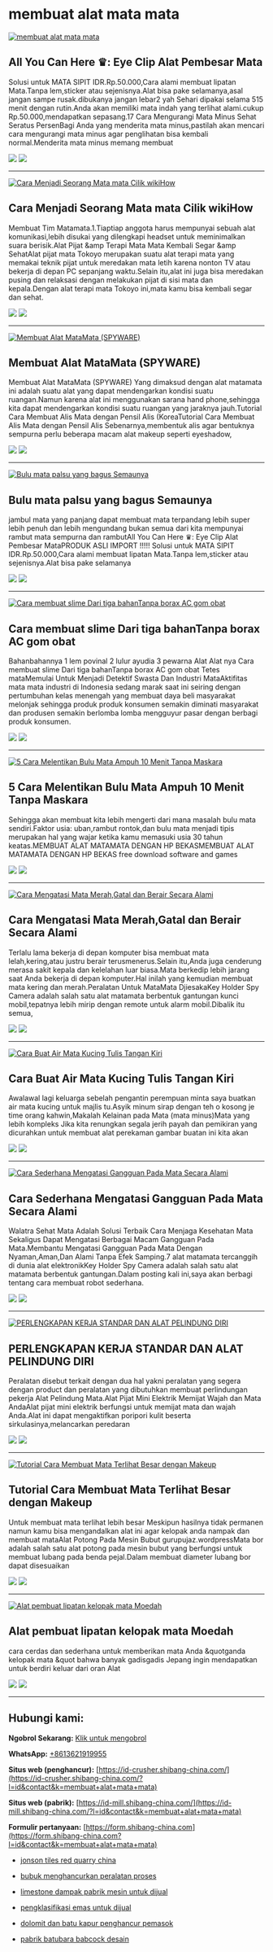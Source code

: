 # membuat alat mata mata

<a href="https://swt.shibang-china.com/?l=id&img&k=membuat+alat+mata+mata" target="_blank">![membuat alat mata mata](http://static.shibang-china.com/all-800x300/1144.jpg)</a>

## All You Can Here ♛: Eye Clip Alat Pembesar Mata
Solusi untuk MATA SIPIT IDR.Rp.50.000,Cara alami membuat lipatan Mata.Tanpa lem,sticker atau sejenisnya.Alat bisa pake selamanya,asal jangan sampe rusak.dibukanya jangan lebar2 yah Sehari dipakai selama 515 menit dengan rutin.Anda akan memiliki mata indah yang terlihat alami.cukup Rp.50.000,mendapatkan sepasang.17 Cara Mengurangi Mata Minus Sehat Seratus PersenBagi Anda yang menderita mata minus,pastilah akan mencari cara mengurangi mata minus agar penglihatan bisa kembali normal.Menderita mata minus memang membuat


<a href="https://whatsapp.shibangsoft.com/WhatsApp.php" target="_blank" title="WhatsApp">![](http://static.shibang-china.com/icon/whatsapp.png)</a> <a href="https://swt.shibang-china.com/?l=id&icon&k=membuat+alat+mata+mata" target="_blank">![](http://static.shibang-china.com/icon/chat-id.png)</a>

---

<a href="https://swt.shibang-china.com/?l=id&img&k=membuat+alat+mata+mata" target="_blank">![Cara Menjadi Seorang Mata mata Cilik wikiHow](http://static.shibang-china.com/all-800x300/1406.jpg)</a>

## Cara Menjadi Seorang Mata mata Cilik wikiHow
Membuat Tim Matamata.1.Tiaptiap anggota harus mempunyai sebuah alat komunikasi,lebih disukai yang dilengkapi headset untuk meminimalkan suara berisik.Alat Pijat &amp Terapi Mata Mata Kembali Segar &amp SehatAlat pijat mata Tokoyo merupakan suatu alat terapi mata yang memakai teknik pijat untuk meredakan mata letih karena nonton TV atau bekerja di depan PC sepanjang waktu.Selain itu,alat ini juga bisa meredakan pusing dan relaksasi dengan melakukan pijat di sisi mata dan kepala.Dengan alat terapi mata Tokoyo ini,mata kamu bisa kembali segar dan sehat.


<a href="https://whatsapp.shibangsoft.com/WhatsApp.php" target="_blank" title="WhatsApp">![](http://static.shibang-china.com/icon/whatsapp.png)</a> <a href="https://swt.shibang-china.com/?l=id&icon&k=membuat+alat+mata+mata" target="_blank">![](http://static.shibang-china.com/icon/chat-id.png)</a>

---

<a href="https://swt.shibang-china.com/?l=id&img&k=membuat+alat+mata+mata" target="_blank">![Membuat Alat MataMata (SPYWARE)](http://static.shibang-china.com/all-800x300/1292.jpg)</a>

## Membuat Alat MataMata (SPYWARE)
Membuat Alat MataMata (SPYWARE) Yang dimaksud dengan alat matamata ini adalah suatu alat yang dapat mendengarkan kondisi suatu ruangan.Namun karena alat ini menggunakan sarana hand phone,sehingga kita dapat mendengarkan kondisi suatu ruangan yang jaraknya jauh.Tutorial Cara Membuat Alis Mata dengan Pensil Alis (KoreaTutorial Cara Membuat Alis Mata dengan Pensil Alis Sebenarnya,membentuk alis agar bentuknya sempurna perlu beberapa macam alat makeup seperti eyeshadow,


<a href="https://whatsapp.shibangsoft.com/WhatsApp.php" target="_blank" title="WhatsApp">![](http://static.shibang-china.com/icon/whatsapp.png)</a> <a href="https://swt.shibang-china.com/?l=id&icon&k=membuat+alat+mata+mata" target="_blank">![](http://static.shibang-china.com/icon/chat-id.png)</a>

---

<a href="https://swt.shibang-china.com/?l=id&img&k=membuat+alat+mata+mata" target="_blank">![Bulu mata palsu yang bagus Semaunya](http://static.shibang-china.com/all-800x300/302.jpg)</a>

## Bulu mata palsu yang bagus Semaunya
jambul mata yang panjang dapat membuat mata terpandang lebih super lebih penuh dan lebih mengundang bukan semua dari kita mempunyai rambut mata sempurna dan rambutAll You Can Here ♛: Eye Clip Alat Pembesar MataPRODUK ASLI IMPORT !!!!! Solusi untuk MATA SIPIT IDR.Rp.50.000,Cara alami membuat lipatan Mata.Tanpa lem,sticker atau sejenisnya.Alat bisa pake selamanya


<a href="https://whatsapp.shibangsoft.com/WhatsApp.php" target="_blank" title="WhatsApp">![](http://static.shibang-china.com/icon/whatsapp.png)</a> <a href="https://swt.shibang-china.com/?l=id&icon&k=membuat+alat+mata+mata" target="_blank">![](http://static.shibang-china.com/icon/chat-id.png)</a>

---

<a href="https://swt.shibang-china.com/?l=id&img&k=membuat+alat+mata+mata" target="_blank">![Cara membuat slime Dari tiga bahanTanpa borax AC gom obat](http://static.shibang-china.com/all-800x300/297.jpg)</a>

## Cara membuat slime Dari tiga bahanTanpa borax AC gom obat
Bahanbahannya 1 lem povinal 2 lulur ayudia 3 pewarna Alat Alat nya Cara membuat slime Dari tiga bahanTanpa borax AC gom obat Tetes mataMemulai Untuk Menjadi Detektif Swasta Dan Industri MataAktifitas mata mata industri di Indonesia sedang marak saat ini seiring dengan pertumbuhan kelas menengah yang membuat daya beli masyarakat melonjak sehingga produk produk konsumen semakin diminati masyarakat dan produsen semakin berlomba lomba mengguyur pasar dengan berbagi produk konsumen.


<a href="https://whatsapp.shibangsoft.com/WhatsApp.php" target="_blank" title="WhatsApp">![](http://static.shibang-china.com/icon/whatsapp.png)</a> <a href="https://swt.shibang-china.com/?l=id&icon&k=membuat+alat+mata+mata" target="_blank">![](http://static.shibang-china.com/icon/chat-id.png)</a>

---

<a href="https://swt.shibang-china.com/?l=id&img&k=membuat+alat+mata+mata" target="_blank">![5 Cara Melentikan Bulu Mata Ampuh 10 Menit Tanpa Maskara](http://static.shibang-china.com/all-800x300/1400.jpg)</a>

## 5 Cara Melentikan Bulu Mata Ampuh 10 Menit Tanpa Maskara
Sehingga akan membuat kita lebih mengerti dari mana masalah bulu mata sendiri.Faktor usia: uban,rambut rontok,dan bulu mata menjadi tipis merupakan hal yang wajar ketika kamu memasuki usia 30 tahun keatas.MEMBUAT ALAT MATAMATA DENGAN HP BEKASMEMBUAT ALAT MATAMATA DENGAN HP BEKAS free download software and games


<a href="https://whatsapp.shibangsoft.com/WhatsApp.php" target="_blank" title="WhatsApp">![](http://static.shibang-china.com/icon/whatsapp.png)</a> <a href="https://swt.shibang-china.com/?l=id&icon&k=membuat+alat+mata+mata" target="_blank">![](http://static.shibang-china.com/icon/chat-id.png)</a>

---

<a href="https://swt.shibang-china.com/?l=id&img&k=membuat+alat+mata+mata" target="_blank">![Cara Mengatasi Mata Merah,Gatal dan Berair Secara Alami](http://static.shibang-china.com/all-800x300/86.jpg)</a>

## Cara Mengatasi Mata Merah,Gatal dan Berair Secara Alami
Terlalu lama bekerja di depan komputer bisa membuat mata lelah,kering,atau justru berair terusmenerus.Selain itu,Anda juga cenderung merasa sakit kepala dan kelelahan luar biasa.Mata berkedip lebih jarang saat Anda bekerja di depan komputer.Hal inilah yang kemudian membuat mata kering dan merah.Peralatan Untuk MataMata DjiesakaKey Holder Spy Camera adalah salah satu alat matamata berbentuk gantungan kunci mobil,tepatnya lebih mirip dengan remote untuk alarm mobil.Dibalik itu semua,


<a href="https://whatsapp.shibangsoft.com/WhatsApp.php" target="_blank" title="WhatsApp">![](http://static.shibang-china.com/icon/whatsapp.png)</a> <a href="https://swt.shibang-china.com/?l=id&icon&k=membuat+alat+mata+mata" target="_blank">![](http://static.shibang-china.com/icon/chat-id.png)</a>

---

<a href="https://swt.shibang-china.com/?l=id&img&k=membuat+alat+mata+mata" target="_blank">![Cara Buat Air Mata Kucing Tulis Tangan Kiri](http://static.shibang-china.com/all-800x300/1343.jpg)</a>

## Cara Buat Air Mata Kucing Tulis Tangan Kiri
Awalawal lagi keluarga sebelah pengantin perempuan minta saya buatkan air mata kucing untuk majlis tu.Asyik minum sirap dengan teh o kosong je time orang kahwin,Makalah Kelainan pada Mata (mata minus)Mata yang lebih kompleks Jika kita renungkan segala jerih payah dan pemikiran yang dicurahkan untuk membuat alat perekaman gambar buatan ini kita akan


<a href="https://whatsapp.shibangsoft.com/WhatsApp.php" target="_blank" title="WhatsApp">![](http://static.shibang-china.com/icon/whatsapp.png)</a> <a href="https://swt.shibang-china.com/?l=id&icon&k=membuat+alat+mata+mata" target="_blank">![](http://static.shibang-china.com/icon/chat-id.png)</a>

---

<a href="https://swt.shibang-china.com/?l=id&img&k=membuat+alat+mata+mata" target="_blank">![Cara Sederhana Mengatasi Gangguan Pada Mata Secara Alami](http://static.shibang-china.com/all-800x300/623.jpg)</a>

## Cara Sederhana Mengatasi Gangguan Pada Mata Secara Alami
Walatra Sehat Mata Adalah Solusi Terbaik Cara Menjaga Kesehatan Mata Sekaligus Dapat Mengatasi Berbagai Macam Gangguan Pada Mata.Membantu Mengatasi Gangguan Pada Mata Dengan Nyaman,Aman,Dan Alami Tanpa Efek Samping.7 alat matamata tercanggih di dunia alat elektronikKey Holder Spy Camera adalah salah satu alat matamata berbentuk gantungan.Dalam posting kali ini,saya akan berbagi tentang cara membuat robot sederhana.


<a href="https://whatsapp.shibangsoft.com/WhatsApp.php" target="_blank" title="WhatsApp">![](http://static.shibang-china.com/icon/whatsapp.png)</a> <a href="https://swt.shibang-china.com/?l=id&icon&k=membuat+alat+mata+mata" target="_blank">![](http://static.shibang-china.com/icon/chat-id.png)</a>

---

<a href="https://swt.shibang-china.com/?l=id&img&k=membuat+alat+mata+mata" target="_blank">![PERLENGKAPAN KERJA STANDAR DAN ALAT PELINDUNG DIRI](http://static.shibang-china.com/all-800x300/776.jpg)</a>

## PERLENGKAPAN KERJA STANDAR DAN ALAT PELINDUNG DIRI
Peralatan disebut terkait dengan dua hal yakni peralatan yang segera dengan product dan peralatan yang dibutuhkan membuat perlindungan pekerja Alat Pelindung Mata.Alat Pijat Mini Elektrik Memijat Wajah dan Mata AndaAlat pijat mini elektrik berfungsi untuk memijat mata dan wajah Anda.Alat ini dapat mengaktifkan poripori kulit beserta sirkulasinya,melancarkan peredaran


<a href="https://whatsapp.shibangsoft.com/WhatsApp.php" target="_blank" title="WhatsApp">![](http://static.shibang-china.com/icon/whatsapp.png)</a> <a href="https://swt.shibang-china.com/?l=id&icon&k=membuat+alat+mata+mata" target="_blank">![](http://static.shibang-china.com/icon/chat-id.png)</a>

---

<a href="https://swt.shibang-china.com/?l=id&img&k=membuat+alat+mata+mata" target="_blank">![Tutorial Cara Membuat Mata Terlihat Besar dengan Makeup](http://static.shibang-china.com/all-800x300/1518.jpg)</a>

## Tutorial Cara Membuat Mata Terlihat Besar dengan Makeup
Untuk membuat mata terlihat lebih besar Meskipun hasilnya tidak permanen namun kamu bisa mengandalkan alat ini agar kelopak anda nampak dan membuat mataAlat Potong Pada Mesin Bubut gurupujaz.wordpressMata bor adalah salah satu alat potong pada mesin bubut yang berfungsi untuk membuat lubang pada benda pejal.Dalam membuat diameter lubang bor dapat disesuaikan


<a href="https://whatsapp.shibangsoft.com/WhatsApp.php" target="_blank" title="WhatsApp">![](http://static.shibang-china.com/icon/whatsapp.png)</a> <a href="https://swt.shibang-china.com/?l=id&icon&k=membuat+alat+mata+mata" target="_blank">![](http://static.shibang-china.com/icon/chat-id.png)</a>

---

<a href="https://swt.shibang-china.com/?l=id&img&k=membuat+alat+mata+mata" target="_blank">![Alat pembuat lipatan kelopak mata Moedah](http://static.shibang-china.com/all-800x300/1116.jpg)</a>

## Alat pembuat lipatan kelopak mata Moedah
cara cerdas dan sederhana untuk memberikan mata Anda &quotganda kelopak mata &quot bahwa banyak gadisgadis Jepang ingin mendapatkan untuk berdiri keluar dari oran Alat

<a href="https://whatsapp.shibangsoft.com/WhatsApp.php" target="_blank" title="WhatsApp">![](http://static.shibang-china.com/icon/whatsapp.png)</a> <a href="https://swt.shibang-china.com/?l=id&icon&k=membuat+alat+mata+mata" target="_blank">![](http://static.shibang-china.com/icon/chat-id.png)</a>

---
## Hubungi kami:

**Ngobrol Sekarang:** [Klik untuk mengobrol](https://swt.shibang-china.com?l=id&contact&k=membuat+alat+mata+mata)

**WhatsApp:**  [+8613621919955](https://whatsapp.shibangsoft.com/WhatsApp.php)

**Situs web (penghancur):** [https://id-crusher.shibang-china.com/](https://id-crusher.shibang-china.com/?l=id&contact&k=membuat+alat+mata+mata)

**Situs web (pabrik):** [https://id-mill.shibang-china.com/](https://id-mill.shibang-china.com/?l=id&contact&k=membuat+alat+mata+mata)

**Formulir pertanyaan:** [https://form.shibang-china.com](https://form.shibang-china.com?l=id&contact&k=membuat+alat+mata+mata)

* [jonson tiles red quarry china](../19/jonson%20tiles%20red%20quarry%20china.md)

* [bubuk menghancurkan peralatan proses](../23/bubuk%20menghancurkan%20peralatan%20proses.md)

* [limestone dampak pabrik mesin untuk dijual](../28/limestone%20dampak%20pabrik%20mesin%20untuk%20dijual.md)

* [pengklasifikasi emas untuk dijual](../24/pengklasifikasi%20emas%20untuk%20dijual.md)

* [dolomit dan batu kapur penghancur pemasok](../30/dolomit%20dan%20batu%20kapur%20penghancur%20pemasok.md)

* [pabrik batubara babcock desain](../26/pabrik%20batubara%20babcock%20desain.md)